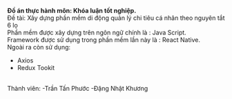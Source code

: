 <b>Đồ án thực hành môn: Khóa luận tốt nghiệp.</b>
<br>Đề tài: Xây dựng phần mềm di động quản lý chi tiêu cá nhân theo nguyên tắt 6 lọ
<br>Phần mềm được xây dựng trên ngôn ngữ chính là :  Java Script.
<br>Framework được sử dụng trong phần mềm lần này là : React Native.
<br>Ngoài ra còn sử dụng:
- Axios
- Redux Tookit

<br>Thành viên:
-Trần Tấn Phước
-Đặng Nhật Khương
